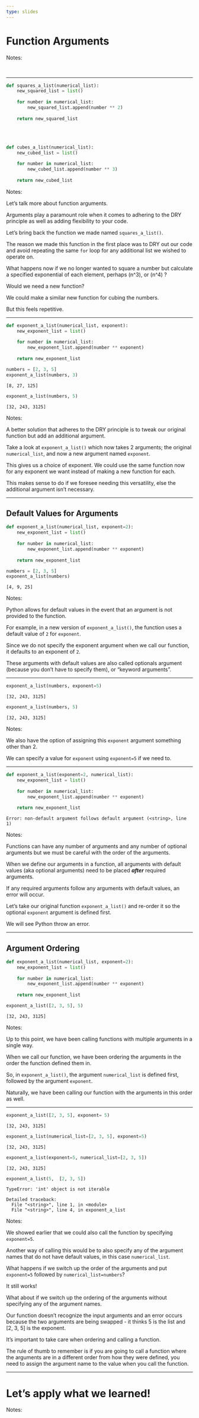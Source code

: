 ```yaml
---
type: slides
---
```


# Function Arguments

Notes:

<br>

---

``` python
def squares_a_list(numerical_list):
    new_squared_list = list()
    
    for number in numerical_list:
        new_squared_list.append(number ** 2)
    
    return new_squared_list
```

<br> <br>

``` python
def cubes_a_list(numerical_list):
    new_cubed_list = list()
    
    for number in numerical_list:
        new_cubed_list.append(number ** 3)
    
    return new_cubed_list
```

Notes:

Let’s talk more about function arguments.

Arguments play a paramount role when it comes to adhering to the DRY
principle as well as adding flexibility to your code.

Let’s bring back the function we made named `squares_a_list()`.

The reason we made this function in the first place was to DRY out our
code and avoid repeating the same `for` loop for any additional list we
wished to operate on.

What happens now if we no longer wanted to square a number but calculate
a specified exponential of each element, perhaps \(n^3\), or \(n^4\) ?

Would we need a new function?

We could make a similar new function for cubing the numbers.

But this feels repetitive.

---

``` python
def exponent_a_list(numerical_list, exponent):
    new_exponent_list = list()
    
    for number in numerical_list:
        new_exponent_list.append(number ** exponent)
    
    return new_exponent_list
```

``` python
numbers = [2, 3, 5]
exponent_a_list(numbers, 3)
```

```out
[8, 27, 125]
```

``` python
exponent_a_list(numbers, 5)
```

```out
[32, 243, 3125]
```

Notes:

A better solution that adheres to the DRY principle is to tweak our
original function but add an additional argument.

Take a look at `exponent_a_list()` which now takes 2 arguments; the
original `numerical_list`, and now a new argument named `exponent`.

This gives us a choice of exponent. We could use the same function now
for any exponent we want instead of making a new function for each.

This makes sense to do if we foresee needing this versatility, else the
additional argument isn’t necessary.

---

## Default Values for Arguments

``` python
def exponent_a_list(numerical_list, exponent=2):
    new_exponent_list = list()
    
    for number in numerical_list:
        new_exponent_list.append(number ** exponent)
    
    return new_exponent_list
```

``` python
numbers = [2, 3, 5]
exponent_a_list(numbers)
```

```out
[4, 9, 25]
```

Notes:

Python allows for default values in the event that an argument is not
provided to the function.

For example, in a new version of `exponent_a_list()`, the function uses
a default value of `2` for `exponent`.

Since we do not specify the exponent argument when we call our function,
it defaults to an exponent of `2`.

These arguments with default values are also called optionals argument
(because you don’t have to specify them), or “keyword arguments”.

---

``` python
exponent_a_list(numbers, exponent=5)
```

```out
[32, 243, 3125]
```

``` python
exponent_a_list(numbers, 5)
```

```out
[32, 243, 3125]
```

Notes:

We also have the option of assigning this `exponent` argument something
other than 2.

We can specify a value for `exponent` using `exponent=5` if we need to.

---

``` python
def exponent_a_list(exponent=2, numerical_list):
    new_exponent_list = list()
    
    for number in numerical_list:
        new_exponent_list.append(number ** exponent)
    
    return new_exponent_list
```

``` out
Error: non-default argument follows default argument (<string>, line 1)
```

Notes:

Functions can have any number of arguments and any number of optional
arguments but we must be careful with the order of the arguments.

When we define our arguments in a function, all arguments with default
values (aka optional arguments) need to be placed ***after*** required
arguments.

If any required arguments follow any arguments with default values, an
error will occur.

Let’s take our original function `exponent_a_list()` and re-order it so
the optional `exponent` argument is defined first.

We will see Python throw an error.

---

## Argument Ordering

``` python
def exponent_a_list(numerical_list, exponent=2):
    new_exponent_list = list()
    
    for number in numerical_list:
        new_exponent_list.append(number ** exponent)
    
    return new_exponent_list
```

``` python
exponent_a_list([2, 3, 5], 5)
```

```out
[32, 243, 3125]
```

Notes:

Up to this point, we have been calling functions with multiple arguments
in a single way.

When we call our function, we have been ordering the arguments in the
order the function defined them in.

So, in `exponent_a_list()`, the argument `numerical_list` is defined
first, followed by the argument `exponent`.

Naturally, we have been calling our function with the arguments in this
order as well.

---

``` python
exponent_a_list([2, 3, 5], exponent= 5)
```

```out
[32, 243, 3125]
```

``` python
exponent_a_list(numerical_list=[2, 3, 5], exponent=5)
```

```out
[32, 243, 3125]
```

``` python
exponent_a_list(exponent=5, numerical_list=[2, 3, 5])
```

```out
[32, 243, 3125]
```

``` python
exponent_a_list(5,  [2, 3, 5])
```

``` out
TypeError: 'int' object is not iterable

Detailed traceback: 
  File "<string>", line 1, in <module>
  File "<string>", line 4, in exponent_a_list
```

Notes:

We showed earlier that we could also call the function by specifying
`exponent=5`.

Another way of calling this would be to also specify any of the argument
names that do not have default values, in this case `numerical_list`.

What happens if we switch up the order of the arguments and put
`exponent=5` followed by `numerical_list=numbers`?

It still works\!

What about if we switch up the ordering of the arguments without
specifying any of the argument names.

Our function doesn’t recognize the input arguments and an error occurs
because the two arguments are being swapped - it thinks 5 is the list
and \[2, 3, 5\] is the exponent.

It’s important to take care when ordering and calling a function.

The rule of thumb to remember is if you are going to call a function
where the arguments are in a different order from how they were defined,
you need to assign the argument name to the value when you call the
function.

---

# Let’s apply what we learned\!

Notes:

<br>
